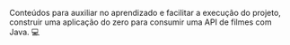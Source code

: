 Conteúdos para auxiliar no aprendizado e facilitar a execução do projeto, construir uma aplicação do zero para consumir uma API de filmes com Java. 💻